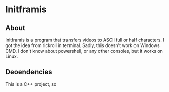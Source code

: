 # Initframis
## About
Initframis is a program that transfers videos to ASCII full or half characters.
I got the idea from rickroll in terminal.
Sadly, this doesn't work on Windows CMD. I don't know about powershell, or any other consoles, but it works on Linux.
## Deoendencies
This is a C++ project, so 
